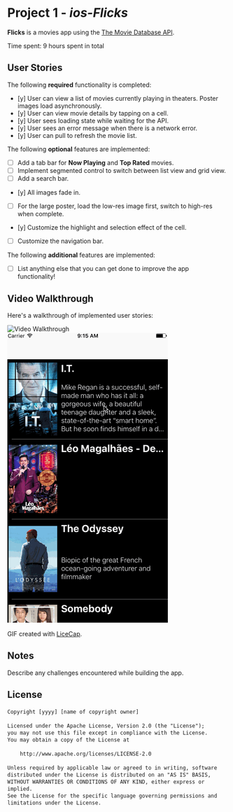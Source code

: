 # Project 1 - *ios-Flicks*

**Flicks** is a movies app using the [The Movie Database API](http://docs.themoviedb.apiary.io/#).

Time spent: 9 hours spent in total

## User Stories

The following **required** functionality is completed:

- [y] User can view a list of movies currently playing in theaters. Poster images load asynchronously.
- [y] User can view movie details by tapping on a cell.
- [y] User sees loading state while waiting for the API.
- [y] User sees an error message when there is a network error.
- [y] User can pull to refresh the movie list.

The following **optional** features are implemented:

- [ ] Add a tab bar for **Now Playing** and **Top Rated** movies.
- [ ] Implement segmented control to switch between list view and grid view.
- [ ] Add a search bar.
- [y] All images fade in.
- [ ] For the large poster, load the low-res image first, switch to high-res when complete.
- [y] Customize the highlight and selection effect of the cell.
- [ ] Customize the navigation bar.

The following **additional** features are implemented:

- [ ] List anything else that you can get done to improve the app functionality!

## Video Walkthrough

Here's a walkthrough of implemented user stories:

<img src='https://github.com/plushysmurf3/ios-flicks/blob/master/flicks_licecap.gif' title='Video Walkthrough' width='' alt='Video Walkthrough' />
<img src='https://github.com/plushysmurf3/ios-flicks/blob/master/flicks_networkerror_licecap.gif' title='Video Walkthrough - Network Outage' width='' alt='Video Walkthrough - Network Outage' />

GIF created with [LiceCap](http://www.cockos.com/licecap/).

## Notes

Describe any challenges encountered while building the app.

## License

    Copyright [yyyy] [name of copyright owner]

    Licensed under the Apache License, Version 2.0 (the "License");
    you may not use this file except in compliance with the License.
    You may obtain a copy of the License at

        http://www.apache.org/licenses/LICENSE-2.0

    Unless required by applicable law or agreed to in writing, software
    distributed under the License is distributed on an "AS IS" BASIS,
    WITHOUT WARRANTIES OR CONDITIONS OF ANY KIND, either express or implied.
    See the License for the specific language governing permissions and
    limitations under the License.